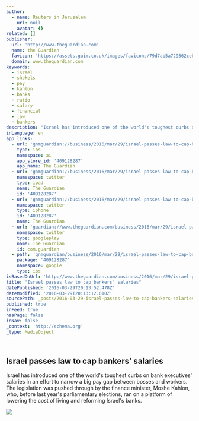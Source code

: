 ```yaml
---
author:
  - name: Reuters in Jerusalem
    url: null
    avatar: {}
related: []
publisher:
  url: 'http://www.theguardian.com'
  name: the Guardian
  favicon: 'https://assets.guim.co.uk/images/favicons/79d7ab5a729562cebca9c6a13c324f0e/32x32.ico'
  domain: www.theguardian.com
keywords:
  - israel
  - shekels
  - pay
  - kahlon
  - banks
  - ratio
  - salary
  - financial
  - law
  - bankers
description: "Israel has introduced one of the world's toughest curbs on bank executives' salaries in an effort to narrow a big pay gap between bosses and workers. The legislation was pushed through by the finance minister, Moshe Kahlon, who, before last year's parliamentary elections, ran on a platform of lowering the cost of living and reforming Israel's banks."
inLanguage: en
app_links:
  - url: 'gnmguardian://business/2016/mar/29/israel-passes-law-to-cap-bankers-salaries-pay-gap?contenttype=Article&source=applinks'
    type: ios
    namespace: ai
    app_store_id: '409128287'
    app_name: The Guardian
  - url: 'gnmguardian://business/2016/mar/29/israel-passes-law-to-cap-bankers-salaries-pay-gap?contenttype=Article&source=twitter'
    namespace: twitter
    type: ipad
    name: The Guardian
    id: '409128287'
  - url: 'gnmguardian://business/2016/mar/29/israel-passes-law-to-cap-bankers-salaries-pay-gap?contenttype=Article&source=twitter'
    namespace: twitter
    type: iphone
    id: '409128287'
    name: The Guardian
  - url: 'guardian://www.theguardian.com/business/2016/mar/29/israel-passes-law-to-cap-bankers-salaries-pay-gap'
    namespace: twitter
    type: googleplay
    name: The Guardian
    id: com.guardian
  - path: 'gnmguardian/business/2016/mar/29/israel-passes-law-to-cap-bankers-salaries-pay-gap?contenttype=Article&source=google'
    package: '409128287'
    namespace: google
    type: ios
isBasedOnUrl: 'http://www.theguardian.com/business/2016/mar/29/israel-passes-law-to-cap-bankers-salaries-pay-gap'
title: "Israel passes law to cap bankers' salaries"
datePublished: '2016-03-29T20:13:52.478Z'
dateModified: '2016-03-29T20:13:12.610Z'
sourcePath: _posts/2016-03-29-israel-passes-law-to-cap-bankers-salaries.md
published: true
inFeed: true
hasPage: false
inNav: false
_context: 'http://schema.org'
_type: MediaObject

---
```

<article style=""><h1>Israel passes law to cap bankers' salaries</h1><p>Israel has introduced one of the world's toughest curbs on bank executives' salaries in an effort to narrow a big pay gap between bosses and workers. The legislation was pushed through by the finance minister, Moshe Kahlon, who, before last year's parliamentary elections, ran on a platform of lowering the cost of living and reforming Israel's banks.</p><img src="https://i.guim.co.uk/img/media/b0b6743277661e966d03907eede7c5f647d6f99c/1080_342_1341_805/master/1341.jpg?w=1200&amp;q=55&amp;auto=format&amp;usm=12&amp;fit=max&amp;s=cb24b40d3f4d74a6dbf9e94902f855a8" /></article>
